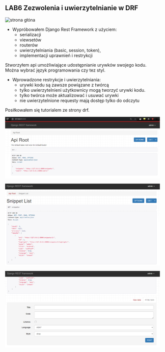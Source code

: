 ## LAB6  Zezwolenia i uwierzytelnianie w DRF

  ![strona głóna](https://data-flair.training/blogs/wp-content/uploads/sites/2/2019/11/Working-example-of-REST-API-1.png)
  
  - Wypróbowałem Django Rest Framework z użyciem:
     - serializacji
     - viewsetów
     - routerów
     - uwierzytelniania (basic, session, token),
     - implementacji uprawnień i restrykcji
  
  Stworzyłem api umożliwiające udostępnianie urywków swojego kodu.
  Można wybrać język programowania czy tez styl.
  
  
  - Wprowadzone restrykcje i uwierzytelniania:
    - urywki kodu są zawsze powiązane z twórcą
    - tylko uwierzytelnieni użytkownicy mogą tworzyć urywki kodu.
    - tylko twórca może aktualizować i usuwać urywki
    - nie uwierzytelnione requesty mają dostęp tylko do odczytu
 
 Posiłkowałem się tutorialem ze strony drf. 
  
  ![strona głóna](/Lab6/skr/1.PNG)
  
  ![strona głóna](/Lab6/skr/2.PNG)

  ![strona głóna](/Lab6/skr/3.PNG)
